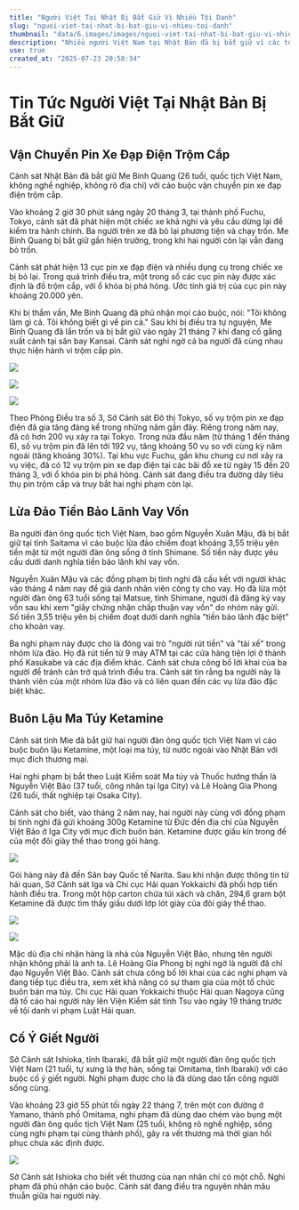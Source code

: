 ```yaml
---
title: "Người Việt Tại Nhật Bị Bắt Giữ Vì Nhiều Tội Danh"
slug: "nguoi-viet-tai-nhat-bi-bat-giu-vi-nhieu-toi-danh"
thumbnail: "data/6.images/images/nguoi-viet-tai-nhat-bi-bat-giu-vi-nhieu-toi-danh.webp"
description: "Nhiều người Việt Nam tại Nhật Bản đã bị bắt giữ vì các tội danh nghiêm trọng như vận chuyển pin xe đạp điện trộm cắp, lừa đảo chiếm đoạt tài sản, buôn lậu ma túy và cố ý giết người."
use: true
created_at: "2025-07-23 20:58:34"
---
```


# Tin Tức Người Việt Tại Nhật Bản Bị Bắt Giữ

## Vận Chuyển Pin Xe Đạp Điện Trộm Cắp

Cảnh sát Nhật Bản đã bắt giữ Me Binh Quang (26 tuổi, quốc tịch Việt Nam, không nghề nghiệp, không rõ địa chỉ) với cáo buộc vận chuyển pin xe đạp điện trộm cắp.

Vào khoảng 2 giờ 30 phút sáng ngày 20 tháng 3, tại thành phố Fuchu, Tokyo, cảnh sát đã phát hiện một chiếc xe khả nghi và yêu cầu dừng lại để kiểm tra hành chính. Ba người trên xe đã bỏ lại phương tiện và chạy trốn. Me Binh Quang bị bắt giữ gần hiện trường, trong khi hai người còn lại vẫn đang bỏ trốn.

Cảnh sát phát hiện 13 cục pin xe đạp điện và nhiều dụng cụ trong chiếc xe bị bỏ lại. Trong quá trình điều tra, một trong số các cục pin này được xác định là đồ trộm cắp, với ổ khóa bị phá hỏng. Ước tính giá trị của cục pin này khoảng 20.000 yên.

Khi bị thẩm vấn, Me Binh Quang đã phủ nhận mọi cáo buộc, nói: "Tôi không làm gì cả. Tôi không biết gì về pin cả." Sau khi bị điều tra tự nguyện, Me Binh Quang đã lẩn trốn và bị bắt giữ vào ngày 21 tháng 7 khi đang cố gắng xuất cảnh tại sân bay Kansai. Cảnh sát nghi ngờ cả ba người đã cùng nhau thực hiện hành vi trộm cắp pin.

![](/images/20250723-00000044-mai-000-3-view.webp)

![](/images/20250723-00000047-jij-000-12-view.webp)

![](/images/20250723-00000109-san-000-1-view.webp)

Theo Phòng Điều tra số 3, Sở Cảnh sát Đô thị Tokyo, số vụ trộm pin xe đạp điện đã gia tăng đáng kể trong những năm gần đây. Riêng trong năm nay, đã có hơn 200 vụ xảy ra tại Tokyo. Trong nửa đầu năm (từ tháng 1 đến tháng 6), số vụ trộm pin đã lên tới 192 vụ, tăng khoảng 50 vụ so với cùng kỳ năm ngoái (tăng khoảng 30%). Tại khu vực Fuchu, gần khu chung cư nơi xảy ra vụ việc, đã có 12 vụ trộm pin xe đạp điện tại các bãi đỗ xe từ ngày 15 đến 20 tháng 3, với ổ khóa pin bị phá hỏng. Cảnh sát đang điều tra đường dây tiêu thụ pin trộm cắp và truy bắt hai nghi phạm còn lại.

## Lừa Đảo Tiền Bảo Lãnh Vay Vốn

Ba người đàn ông quốc tịch Việt Nam, bao gồm Nguyễn Xuân Mậu, đã bị bắt giữ tại tỉnh Saitama vì cáo buộc lừa đảo chiếm đoạt khoảng 3,55 triệu yên tiền mặt từ một người đàn ông sống ở tỉnh Shimane. Số tiền này được yêu cầu dưới danh nghĩa tiền bảo lãnh khi vay vốn.

Nguyễn Xuân Mậu và các đồng phạm bị tình nghi đã cấu kết với người khác vào tháng 4 năm nay để giả danh nhân viên công ty cho vay. Họ đã lừa một người đàn ông 63 tuổi sống tại Matsue, tỉnh Shimane, người đã đăng ký vay vốn sau khi xem "giấy chứng nhận chấp thuận vay vốn" do nhóm này gửi. Số tiền 3,55 triệu yên bị chiếm đoạt dưới danh nghĩa "tiền bảo lãnh đặc biệt" cho khoản vay.

Ba nghi phạm này được cho là đóng vai trò "người rút tiền" và "tài xế" trong nhóm lừa đảo. Họ đã rút tiền từ 9 máy ATM tại các cửa hàng tiện lợi ở thành phố Kasukabe và các địa điểm khác. Cảnh sát chưa công bố lời khai của ba người để tránh cản trở quá trình điều tra. Cảnh sát tin rằng ba người này là thành viên của một nhóm lừa đảo và có liên quan đến các vụ lừa đảo đặc biệt khác.

## Buôn Lậu Ma Túy Ketamine

Cảnh sát tỉnh Mie đã bắt giữ hai người đàn ông quốc tịch Việt Nam vì cáo buộc buôn lậu Ketamine, một loại ma túy, từ nước ngoài vào Nhật Bản với mục đích thương mại.

Hai nghi phạm bị bắt theo Luật Kiểm soát Ma túy và Thuốc hướng thần là Nguyễn Việt Bảo (37 tuổi, công nhân tại Iga City) và Lê Hoàng Gia Phong (26 tuổi, thất nghiệp tại Osaka City).

Cảnh sát cho biết, vào tháng 2 năm nay, hai người này cùng với đồng phạm bị tình nghi đã gửi khoảng 300g Ketamine từ Đức đến địa chỉ của Nguyễn Việt Bảo ở Iga City với mục đích buôn bán. Ketamine được giấu kín trong đế của một đôi giày thể thao trong gói hàng.

![](/images/20250723-08525552-sp_ctv-001-4-view.webp)

Gói hàng này đã đến Sân bay Quốc tế Narita. Sau khi nhận được thông tin từ hải quan, Sở Cảnh sát Iga và Chi cục Hải quan Yokkaichi đã phối hợp tiến hành điều tra. Trong một hộp carton chứa túi xách và chăn, 294,6 gram bột Ketamine đã được tìm thấy giấu dưới lớp lót giày của đôi giày thể thao.

![](/images/20250723-08525552-sp_ctv-002-4-view.webp)

![](/images/20250723-00010008-isenp-000-1-view.webp)

Mặc dù địa chỉ nhận hàng là nhà của Nguyễn Việt Bảo, nhưng tên người nhận không phải là anh ta. Lê Hoàng Gia Phong bị nghi ngờ là người đã chỉ đạo Nguyễn Việt Bảo. Cảnh sát chưa công bố lời khai của các nghi phạm và đang tiếp tục điều tra, xem xét khả năng có sự tham gia của một tổ chức buôn bán ma túy. Chi cục Hải quan Yokkaichi thuộc Hải quan Nagoya cũng đã tố cáo hai người này lên Viện Kiểm sát tỉnh Tsu vào ngày 19 tháng trước về tội danh vi phạm Luật Hải quan.

## Cố Ý Giết Người

Sở Cảnh sát Ishioka, tỉnh Ibaraki, đã bắt giữ một người đàn ông quốc tịch Việt Nam (21 tuổi, tự xưng là thợ hàn, sống tại Omitama, tỉnh Ibaraki) với cáo buộc cố ý giết người. Nghi phạm được cho là đã dùng dao tấn công người sống cùng.

Vào khoảng 23 giờ 55 phút tối ngày 22 tháng 7, trên một con đường ở Yamano, thành phố Omitama, nghi phạm đã dùng dao chém vào bụng một người đàn ông quốc tịch Việt Nam (25 tuổi, không rõ nghề nghiệp, sống cùng nghi phạm tại cùng thành phố), gây ra vết thương mà thời gian hồi phục chưa xác định được.

![](/images/20250723-00000012-ibaraki-000-3-view.webp)

Sở Cảnh sát Ishioka cho biết vết thương của nạn nhân chỉ có một chỗ. Nghi phạm đã phủ nhận cáo buộc. Cảnh sát đang điều tra nguyên nhân mâu thuẫn giữa hai người này.
